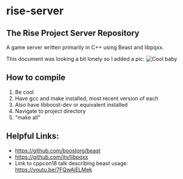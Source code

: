 # rise-server

## The Rise Project Server Repository

A game server written primarily in C++ using Beast and libpqxx.

This document was looking a bit lonely so I added a pic:
![Cool baby](https://media.discordapp.net/attachments/457351677452877835/863124884565786655/14919_mirror.jpg?width=737&height=460)

## How to compile
1. Be cool
2. Have gcc and make installed, most recent version of each
3. Also have libboost-dev or equivalent installed
4. Navigate to project directory
5. "make all"

## Helpful Links:

* https://github.com/boostorg/beast
* https://github.com/jtv/libpqxx
* Link to cppcon18 talk describing beast usage: https://youtu.be/7FQwAjELMek
